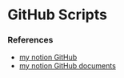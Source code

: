 # GitHub Scripts

### References
 - [my notion GitHub](https://www.notion.so/fernando-avanzo/Github-Documentation-b1005825ae2a4857ad5805088b2f181c?pvs=4)
 - [my notion GitHub documents](https://www.notion.so/fernando-avanzo/Github-Documentation-b1005825ae2a4857ad5805088b2f181c?pvs=4)